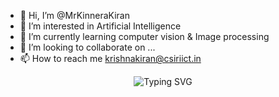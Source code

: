 - 👋 Hi, I’m @MrKinneraKiran
- 👀 I’m interested in Artificial Intelligence 
- 🌱 I’m currently learning computer vision & Image processing
- 💞️ I’m looking to collaborate on ...
- 📫 How to reach me krishnakiran@csiriict.in

<!---
MrKinneraKiran/MrKinneraKiran is a ✨ special ✨ repository because its `README.md` (this file) appears on your GitHub profile.
You can click the Preview link to take a look at your changes.
--->
<div align="center">
 <img src="https://readme-typing-svg.herokuapp.com?font=Jetbrains+mono&size=40&duration=3000&color=33FF33¢er=true&vCenter=true&width=435&lines=Hey..+I'm+Kiran+Kinnera;Welcome+to+my+profile!;" alt="Typing SVG" />
</div>
